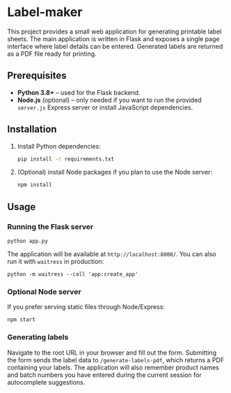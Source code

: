 # Label-maker

This project provides a small web application for generating printable label sheets. The main application is written in Flask and exposes a single page interface where label details can be entered. Generated labels are returned as a PDF file ready for printing.

## Prerequisites

- **Python 3.8+** – used for the Flask backend.
- **Node.js** (optional) – only needed if you want to run the provided `server.js` Express server or install JavaScript dependencies.

## Installation

1. Install Python dependencies:
   ```bash
   pip install -r requirements.txt
   ```
2. (Optional) install Node packages if you plan to use the Node server:
   ```bash
   npm install
   ```

## Usage

### Running the Flask server

```
python app.py
```

The application will be available at `http://localhost:8000/`. You can also run it with `waitress` in production:

```
python -m waitress --call 'app:create_app'
```

### Optional Node server

If you prefer serving static files through Node/Express:

```
npm start
```

### Generating labels

Navigate to the root URL in your browser and fill out the form. Submitting the form sends the label data to `/generate-labels-pdf`, which returns a PDF containing your labels. The application will also remember product names and batch numbers you have entered during the current session for autocomplete suggestions.
